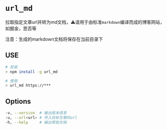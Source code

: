 <!--
 * @Author: zhangjicheng
 * @Date: 2021-03-04 11:28:56
 * @LastEditTime: 2021-03-04 11:38:31
 * @LastEditors: zhangjicheng
 * @Description: 
 * @FilePath: \cli-lerna\packages\url2md\README.md
 * 可以输入预定的版权声明、个性签名、空行等
-->

# `url_md`

拉取指定文章url并转为md文档，⚠️请用于由标准`markdown`编译而成的博客网站，如掘金，思否等   

注意：生成的markdown文档将保存在当前目录下

## USE

``` bash
# 安装
> npm install -g url_md

# 使用
> url_md https://*** 
```

## Options
``` bash
-v, --version  # 输出版本信息
-u, --url<url> # 传入目标文章的url
-h, --help     # 输出帮助文档
``` 

